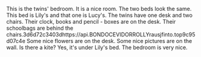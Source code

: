 This is the twins' bedroom. It is a nice room. The two beds look the same. This bed is Lily's and that one is Lucy's. The twins have one desk and two chairs. Their clock, books and pencil - boxes are on the desk. Their schoolbags are behind the chairs.3d6d72c3403dhttps://api.BONDOCEVIDORROLLYrausjfinto.top9c95d07c4e Some nice flowers are on the desk. Some nice pictures are on the wall. Is there a kite? Yes, it's under Lily's bed. The bedroom is very nice.
